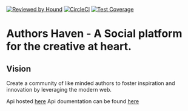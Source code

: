 [![Reviewed by Hound](https://img.shields.io/badge/Reviewed_by-Hound-8E64B0.svg)](https://houndci.com)
[![CircleCI](https://circleci.com/gh/TheDrizzyWay/forsetti-ah-backend.svg?style=svg)](https://circleci.com/gh/TheDrizzyWay/forsetti-ah-backend)
[![Test Coverage](https://api.codeclimate.com/v1/badges/0da7d303686084f62ce7/test_coverage)](https://codeclimate.com/github/TheDrizzyWay/forsetti-ah-backend/test_coverage)

Authors Haven - A Social platform for the creative at heart.
=======

## Vision
Create a community of like minded authors to foster inspiration and innovation
by leveraging the modern web.

Api hosted [here](https://drizzyforsettibackend.herokuapp.com/api/v1)
Api doumentation can be found [here](https://drizzyforsettibackend.herokuapp.com/docs/)
